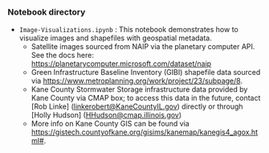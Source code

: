 ### Notebook directory

* `Image-Visualizations.ipynb` : This notebook demonstrates how to visualize images and shapefiles with geospatial 
metadata.
    * Satellite images sourced from NAIP via the planetary computer API. See the docs here: https://planetarycomputer.microsoft.com/dataset/naip
    * Green Infrastructure Baseline Inventory (GIBI) shapefile data sourced via https://www.metroplanning.org/work/project/23/subpage/8.  
    * Kane County Stormwater Storage infrastructure data provided by Kane County via CMAP box; to access this data in the future, contact [Rob Linke] (linkerobert@KaneCountyIL.gov) directly or through [Holly Hudson] (HHudson@cmap.illinois.gov)
    * More info on Kane County GIS can be found via https://gistech.countyofkane.org/gisims/kanemap/kanegis4_agox.html#.
